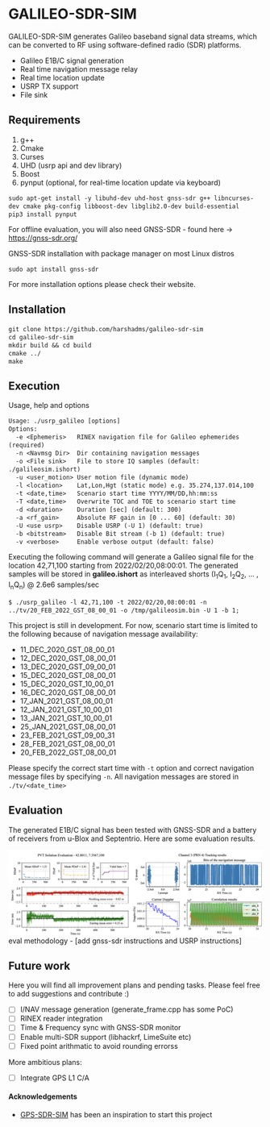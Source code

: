# GALILEO-SDR-SIM

GALILEO-SDR-SIM generates Galileo baseband signal data streams, which can be converted to RF using software-defined radio (SDR) platforms.

- Galileo E1B/C signal generation
- Real time navigation message relay
- Real time location update
- USRP TX support 
- File sink

## Requirements

1. g++
2. Cmake
3. Curses
4. UHD (usrp api and dev library)
5. Boost
6. pynput (optional, for real-time location update via keyboard)

```
sudo apt-get install -y libuhd-dev uhd-host gnss-sdr g++ libncurses-dev cmake pkg-config libboost-dev libglib2.0-dev build-essential
pip3 install pynput
```

For offline evaluation, you will also need GNSS-SDR - found here -> https://gnss-sdr.org/

GNSS-SDR installation with package manager on most Linux distros
```
sudo apt install gnss-sdr
```
For more installation options please check their website.
## Installation
```
git clone https://github.com/harshadms/galileo-sdr-sim
cd galileo-sdr-sim
mkdir build && cd build
cmake ../
make
```

## Execution

Usage, help and options
```
Usage: ./usrp_galileo [options]
Options:
  -e <Ephemeris>   RINEX navigation file for Galileo ephemerides (required)
  -n <Navmsg Dir>  Dir containing navigation messages
  -o <File sink>   File to store IQ samples (default: ./galileosim.ishort)
  -u <user_motion> User motion file (dynamic mode)
  -l <location>    Lat,Lon,Hgt (static mode) e.g. 35.274,137.014,100
  -t <date,time>   Scenario start time YYYY/MM/DD,hh:mm:ss
  -T <date,time>   Overwrite TOC and TOE to scenario start time
  -d <duration>    Duration [sec] (default: 300)
  -a <rf_gain>     Absolute RF gain in [0 ... 60] (default: 30)
  -U <use usrp>    Disable USRP (-U 1) (default: true)
  -b <bitstream>   Disable Bit stream (-b 1) (default: true)
  -v <verbose>     Enable verbose output (default: false)
```

Executing the following command will generate a Galileo signal file for the location 42,71,100 starting from 2022/02/20,08:00:01. The generated samples will be stored in **galileo.ishort** as interleaved shorts (I<sub>1</sub>Q<sub>1</sub>, I<sub>2</sub>Q<sub>2</sub>, ... , I<sub>n</sub>Q<sub>n</sub>) @ 2.6e6 samples/sec

```
$ ./usrp_galileo -l 42,71,100 -t 2022/02/20,08:00:01 -n ../tv/20_FEB_2022_GST_08_00_01 -o /tmp/galileosim.bin -U 1 -b 1;
```
This project is still in development. For now, scenario start time is limited to the following because of navigation message availability:

- 11_DEC_2020_GST_08_00_01
- 12_DEC_2020_GST_08_00_01
- 13_DEC_2020_GST_09_00_01
- 15_DEC_2020_GST_08_00_01
- 15_DEC_2020_GST_10_00_01
- 16_DEC_2020_GST_08_00_01
- 17_JAN_2021_GST_08_00_01
- 12_JAN_2021_GST_10_00_01
- 13_JAN_2021_GST_10_00_01
- 25_JAN_2021_GST_08_00_01
- 23_FEB_2021_GST_09_00_31
- 28_FEB_2021_GST_08_00_01
- 20_FEB_2022_GST_08_00_01

Please specify the correct start time with `-t` option and correct navigation message files by specifying `-n`. All navigation messages are stored in `./tv/<date_time>`

## Evaluation

The generated E1B/C signal has been tested with GNSS-SDR and a battery of receivers from u-Blox and Septentrio. Here are some evaluation results.

<img src="pvt_and_tracking.png"
     alt="Markdown Monster icon"
     style="float: left; margin-right: 10px;" />

eval methodology - [add gnss-sdr instructions and USRP instructions]

## Future work

Here you will find all improvement plans and pending tasks. Please feel free to add suggestions and contribute :)

- [ ] I/NAV message generation (generate_frame.cpp has some PoC)
- [ ] RINEX reader integration
- [ ] Time & Frequency sync with GNSS-SDR monitor
- [ ] Enable multi-SDR support (libhackrf, LimeSuite etc)
- [ ] Fixed point arithmatic to avoid rounding errorss

More ambitious plans:

- [ ] Integrate GPS L1 C/A

#### Acknowledgements

- <a href="https://github.com/osqzss/gps-sdr-sim">GPS-SDR-SIM</a> has been an inspiration to start this project
